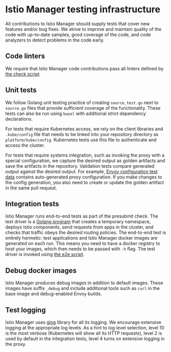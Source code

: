 # Istio Manager testing infrastructure

All contributions to Istio Manager should supply tests that cover new features and/or bug fixes.
We strive to improve and maintain quality of the code with up-to-date samples, good coverage of the code, and code analyzers to detect problems in the code early.

## Code linters

We require that Istio Manager code contributions pass all linters defined by [the check script](bin/check.sh).

## Unit tests

We follow Golang unit testing practice of creating `source_test.go` next to `source.go` files that provide sufficient coverage of the functionality. These tests can also be run using `bazel` with additional strict dependency declarations.

For tests that require Kubernetes access, we rely on the client libraries and `.kube/config` file that needs to be linked into your repository directory as `platform/kube/config`. Kubernetes tests use this file to authenticate and access the cluster.

For tests that require systems integration, such as invoking the proxy with a special configuration, we capture the desired output as golden artifacts and save the artifacts in the repository. Validation tests compare generated output against the desired output. For example, [Envoy configuration test data](proxy/envoy/testdata) contains auto-generated proxy configuration. If you make changes to the config generation, you also need to create or update the golden artifact in the same pull request.

## Integration tests

Istio Manager runs end-to-end tests as part of the presubmit check. The test driver is a [Golang program](test/integration) that creates a temporary namespace, deploys Istio components, send requests from apps in the cluster, and checks that traffic obeys the desired routing policies. The end-to-end test is entirely hermetic: test applications and Istio Manager docker images are generated on each run. This means you need to have a docker registry to host your images, which then needs to be passed with `-h` flag. The test driver is invoked using [the e2e script](bin/e2e.sh).

## Debug docker images

Istio Manager produces debug images in addition to default images. These images have suffix `_debug` and include additional tools such as `curl` in the base image and debug-enabled Envoy builds.

## Test logging

Istio Manager uses [glog](https://godoc.org/github.com/golang/glog) library for all its logging. We encourage extensive logging at the appropriate log levels. As a hint to log level selection, level 10 is the most verbose (Kubernetes will show all its HTTP requests), level 2 is used by default in the integration tests, level 4 turns on extensive logging in the proxy.

